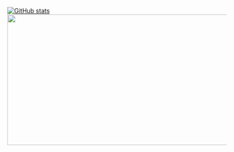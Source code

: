 [![GitHub stats](https://github-readme-stats.vercel.app/api?username=gkdudans)](https://github.com/anuraghazra/github-readme-stats)
<a href="https://github.com/devxb/gitanimals">
<img
  src="https://render.gitanimals.org/farms/gkdudans"
  width="600"
  height="300"
/>
</a>
